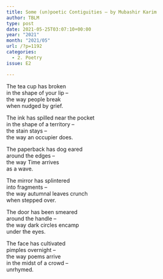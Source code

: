 ```yaml
---
title: Some (un)poetic Contiguities – by Mubashir Karim
author: TBLM
type: post
date: 2021-05-25T03:07:10+00:00
year: "2021"
month: "2021/05"
url: /?p=1192
categories:
  - 2. Poetry
issue: E2

---
```

The tea cup has broken  
in the shape of your lip &#8211;  
the way people break  
when nudged by grief.

The ink has spilled near the pocket  
in the shape of a territory &#8211;  
the stain stays &#8211;  
the way an occupier does.

The paperback has dog eared  
around the edges –  
the way Time arrives  
as a wave.

The mirror has splintered  
into fragments &#8211;  
the way autumnal leaves crunch  
when stepped over.

The door has been smeared  
around the handle &#8211;  
the way dark circles encamp  
under the eyes.

The face has cultivated  
pimples overnight &#8211;  
the way poems arrive  
in the midst of a crowd &#8211;  
unrhymed.
